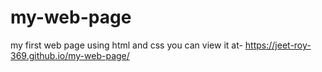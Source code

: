 # my-web-page
my first web page using html and css
you can view it at- https://jeet-roy-369.github.io/my-web-page/
